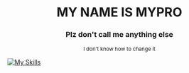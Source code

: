 <div align="center">
  <h1>MY NAME IS MYPRO</h1>
</div>
<h3 align="center">Plz don't call me anything else</h3>
<div align="center">
  <sup>I don't know how to change it</sup>
</div>

[![My Skills](https://skillicons.dev/icons?i=js,html,css)](https://skillicons.dev)
